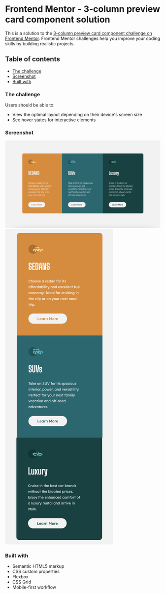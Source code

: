 # Frontend Mentor - 3-column preview card component solution

This is a solution to the [3-column preview card component challenge on Frontend Mentor](https://www.frontendmentor.io/challenges/3column-preview-card-component-pH92eAR2-). Frontend Mentor challenges help you improve your coding skills by building realistic projects. 

## Table of contents

- [The challenge](#the-challenge)
- [Screenshot](#screenshot)
- [Built with](#built-with)

### The challenge

Users should be able to:

- View the optimal layout depending on their device's screen size
- See hover states for interactive elements

### Screenshot

![](./desktop-page.png)
![](./mobile-page.png)


### Built with

- Semantic HTML5 markup
- CSS custom properties
- Flexbox
- CSS Grid
- Mobile-first workflow
